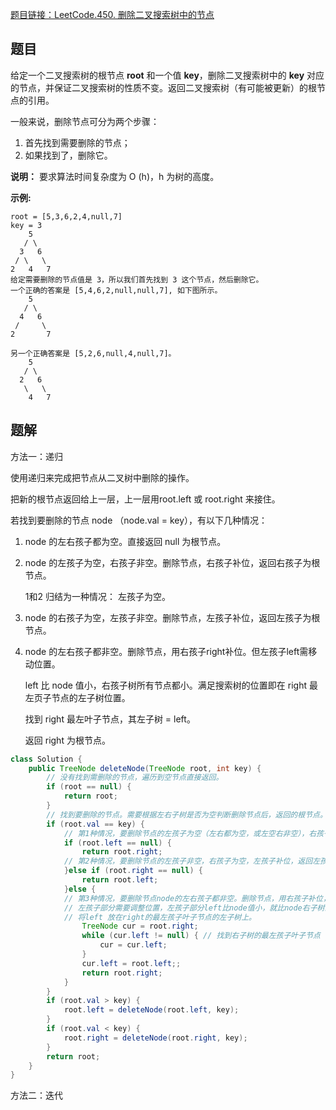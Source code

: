 [题目链接：LeetCode.450. 删除二叉搜索树中的节点](https://leetcode-cn.com/problems/delete-node-in-a-bst/)

## 题目

给定一个二叉搜索树的根节点 **root** 和一个值 **key**，删除二叉搜索树中的 **key** 对应的节点，并保证二叉搜索树的性质不变。返回二叉搜索树（有可能被更新）的根节点的引用。

一般来说，删除节点可分为两个步骤：

1. 首先找到需要删除的节点；
2. 如果找到了，删除它。

**说明：** 要求算法时间复杂度为 O (h)，h 为树的高度。

**示例:**

```
root = [5,3,6,2,4,null,7]
key = 3
    5
   / \
  3   6
 / \   \
2   4   7
给定需要删除的节点值是 3，所以我们首先找到 3 这个节点，然后删除它。
一个正确的答案是 [5,4,6,2,null,null,7], 如下图所示。
    5
   / \
  4   6
 /     \
2       7

另一个正确答案是 [5,2,6,null,4,null,7]。
    5
   / \
  2   6
   \   \
    4   7
```

## 题解

方法一：递归

使用递归来完成把节点从二叉树中删除的操作。

把新的根节点返回给上一层，上一层用root.left 或 root.right 来接住。

若找到要删除的节点 node （node.val = key），有以下几种情况：

1. node 的左右孩子都为空。直接返回 null 为根节点。

2. node 的左孩子为空，右孩子非空。删除节点，右孩子补位，返回右孩子为根节点。

   1和2 归结为一种情况： 左孩子为空。

3. node 的右孩子为空，左孩子非空。删除节点，左孩子补位，返回左孩子为根节点。

4. node 的左右孩子都非空。删除节点，用右孩子right补位。但左孩子left需移动位置。

   left 比 node 值小，右孩子树所有节点都小。满足搜索树的位置即在 right 最左页子节点的左子树位置。

   找到 right 最左叶子节点，其左子树 = left。

   返回 right 为根节点。

```java
class Solution {
    public TreeNode deleteNode(TreeNode root, int key) {
        // 没有找到需删除的节点，遍历到空节点直接返回。
        if (root == null) {
            return root;
        }
        // 找到要删除的节点。需要根据左右子树是否为空判断删除节点后，返回的根节点。
        if (root.val == key) {
            // 第1种情况，要删除节点的左孩子为空（左右都为空，或左空右非空），右孩子补位，返回右子树为根节点。
            if (root.left == null) {
                return root.right;
            // 第2种情况，要删除节点的左孩子非空，右孩子为空，左孩子补位，返回左孩子为根节点。
            }else if (root.right == null) {
                return root.left;
            }else {
            // 第3种情况，要删除节点node的左右孩子都非空。删除节点，用右孩子补位，返回右孩子为根节点。
            // 左孩子部分需要调整位置，左孩子部分left比node值小，就比node右子树的所有节点值right小。
            // 将left 放在right的最左孩子叶子节点的左子树上。
                TreeNode cur = root.right;
                while (cur.left != null) { // 找到右子树的最左孩子叶子节点
                    cur = cur.left;
                }
                cur.left = root.left;;
                return root.right;
            }
        }
        if (root.val > key) {
            root.left = deleteNode(root.left, key);
        }
        if (root.val < key) {
            root.right = deleteNode(root.right, key);
        }
        return root;
    }
}
```

方法二：迭代


